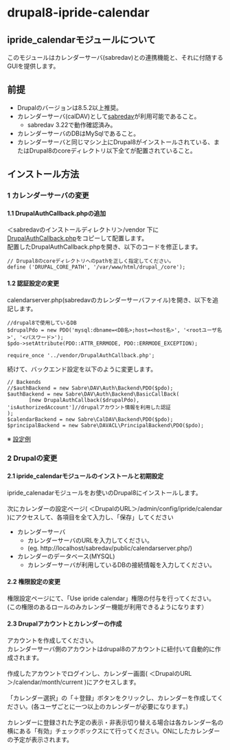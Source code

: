 # drupal8-ipride-calendar
## ipride_calendarモジュールについて
このモジュールはカレンダーサーバ(sabredav)との連携機能と、それに付随するGUIを提供します。

## 前提
* Drupalのバージョンは8.5.2以上推奨。
* カレンダーサーバ(calDAV)として[sabredav](http://sabre.io/)が利用可能であること。
  * sabredav 3.22で動作確認済み。
* カレンダーサーバのDBはMySqlであること。
* カレンダーサーバと同じマシン上にDrupal8がインストールされている、またはDrupal8のcoreディレクトリ以下全てが配置されていること。

## インストール方法
### 1 カレンダーサーバの変更
#### 1.1 DrupalAuthCallback.phpの追加
 ＜sabredavのインストールディレクトリ＞/vendor 下に[DrupalAuthCallback.php](https://github.com/ipride-jp/drupal8-ipride-calendar/tree/master/sabredav)をコピーして配置します。<br>
配置したDrupalAuthCallback.phpを開き、以下のコードを修正します。
```
// Drupal8のcoreディレクトリへのpathを正しく指定してください。
define ('DRUPAL_CORE_PATH', '/var/www/html/drupal_/core');
```
#### 1.2 認証設定の変更
calendarserver.php(sabredavのカレンダーサーバファイル)を開き、以下を追記します。
```
//drupal8で使用しているDB
$drupalPdo = new PDO('mysql:dbname=<DB名>;host=<host名>', '<rootユーザ名>', '<パスワード>');
$pdo->setAttribute(PDO::ATTR_ERRMODE, PDO::ERRMODE_EXCEPTION);
```
```
require_once '../vendor/DrupalAuthCallback.php';
```
続けて、バックエンド設定を以下のように変更します。
```
// Backends
//$authBackend = new Sabre\DAV\Auth\Backend\PDO($pdo);
$authBackend = new Sabre\DAV\Auth\Backend\BasicCallBack(
       [new DrupalAuthCallback($drupalPdo), 'isAuthorizedAccount']//drupalアカウント情報を利用した認証
);
$calendarBackend = new Sabre\CalDAV\Backend\PDO($pdo);
$principalBackend = new Sabre\DAVACL\PrincipalBackend\PDO($pdo);
```
※ [設定例](https://github.com/ipride-jp/drupal8-ipride-calendar/blob/master/sabredav/examples/drupal-calserver.php)


### 2 Drupalの変更
#### 2.1 ipride_calendarモジュールのインストールと初期設定
ipride_calenadarモジュールをお使いのDrupal8にインストールします。<br>
<br>
次にカレンダーの設定ページ( ＜DrupalのURL＞/admin/config/ipride/calendar )にアクセスして、各項目を全て入力し、「保存」してください
* カレンダーサーバ
  * カレンダーサーバのURLを入力してください。
  * (eg. http://localhost/sabredav/public/calendarserver.php/)
* カレンダーのデータベース(MYSQL)
  * カレンダーサーバが利用しているDBの接続情報を入力してください。

#### 2.2 権限設定の変更 
権限設定ページにて、「Use ipride calendar」権限の付与を行ってください。
(この権限のあるロールのみカレンダー機能が利用できるようになります）

#### 2.3 Drupalアカウントとカレンダーの作成
アカウントを作成してください。<br>
カレンダーサーバ側のアカウントはdrupal8のアカウントに紐付いて自動的に作成されます。<br>
<br>
作成したアカウントでログインし、カレンダー画面( ＜DrupalのURL＞/calendar/month/current )にアクセスします。<br>
<br>
「カレンダー選択」の「＋登録」ボタンをクリックし、カレンダーを作成してください。(各ユーザごとに一つ以上のカレンダーが必要になります。)<br>
<br>
カレンダーに登録された予定の表示・非表示切り替える場合は各カレンダー名の横にある「有効」チェックボックスにて行ってください。ONにしたカレンダーの予定が表示されます。
